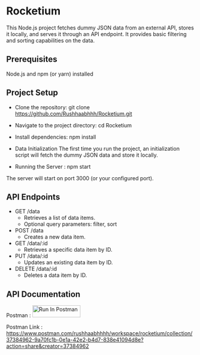 # Rocketium


This Node.js project fetches dummy JSON data from an external API, stores it locally, and serves it through an API endpoint. It provides basic filtering and sorting capabilities on the data.

## Prerequisites
Node.js and npm (or yarn) installed

## Project Setup
- Clone the repository: git clone https://github.com/Rushhaabhhh/Rocketium.git
- Navigate to the project directory: cd Rocketium
- Install dependencies: npm install

- Data Initialization
The first time you run the project, an initialization script will fetch the dummy JSON data and store it locally.

- Running the Server : npm start
  
The server will start on port 3000 (or your configured port).

## API Endpoints
- GET /data 
  - Retrieves a list of data items.
  - Optional query parameters: filter, sort
- POST /data
  - Creates a new data item.
- GET /data/:id
  - Retrieves a specific data item by ID.
- PUT /data/:id
   - Updates an existing data item by ID.
- DELETE /data/:id
  - Deletes a data item by ID.

## API Documentation
Postman : [<img src="https://run.pstmn.io/button.svg" alt="Run In Postman" style="width: 128px; height: 32px;">](https://app.getpostman.com/run-collection/37384962-9a70fc1b-0e1a-42e2-b4d7-838e41094d8e?action=collection%2Ffork&source=rip_markdown&collection-url=entityId%3D37384962-9a70fc1b-0e1a-42e2-b4d7-838e41094d8e%26entityType%3Dcollection%26workspaceId%3Ddee6ad14-08b1-4bd6-b061-dcd161434fea)

Postman Link : https://www.postman.com/rushhaabhhhh/workspace/rocketium/collection/37384962-9a70fc1b-0e1a-42e2-b4d7-838e41094d8e?action=share&creator=37384962 
